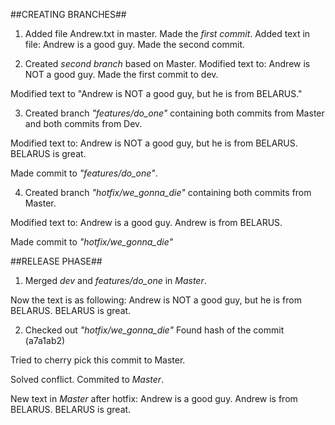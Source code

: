 ##CREATING BRANCHES##

1) Added file Andrew.txt in master. Made the *first commit*. Added text in file: Andrew is a good guy. Made the second commit.

2) Created *second branch* based on Master. 
Modified text to:
Andrew is NOT a good guy.
Made the first commit to dev.

Modified text to "Andrew is NOT a good guy, but he is from BELARUS."

3) Created branch *"features/do_one"* containing both commits from Master and both commits from Dev.

Modified text to:
Andrew is NOT a good guy, but he is from BELARUS.
BELARUS is great.

Made commit to *"features/do_one"*.

4) Created branch *"hotfix/we_gonna_die"* containing both commits from Master.

Modified text to:
Andrew is a good guy. Andrew is from BELARUS.

Made commit to *"hotfix/we_gonna_die"* 

##RELEASE PHASE##

1) Merged *dev* and *features/do_one* in *Master*.

Now the text is as following:
Andrew is NOT a good guy, but he is from BELARUS.
BELARUS is great.

2) Checked out *"hotfix/we_gonna_die"* 
Found hash of the commit (a7a1ab2)

Tried to cherry pick this commit to Master. 

Solved conflict. Commited to *Master*.

New text in *Master* after hotfix: Andrew is a good guy. Andrew is from BELARUS. BELARUS is great.
